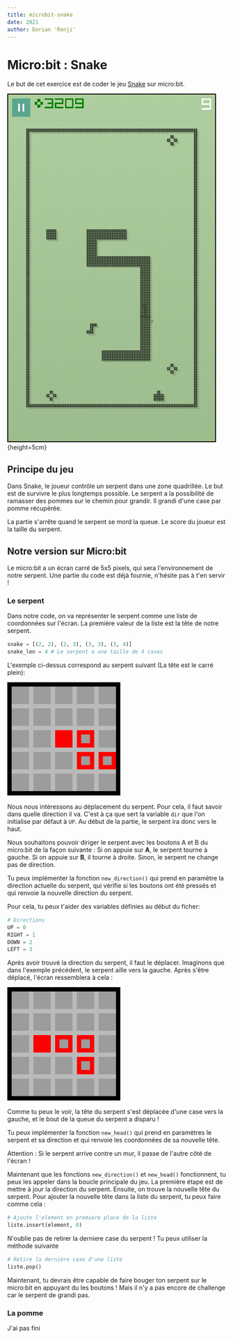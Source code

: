 ```yaml
---
title: microbit-snake
date: 2021
author: Dorian 'Renji'
---
```


# Micro:bit : Snake

Le but de cet exercice est de coder le jeu [Snake](https://fr.wikipedia.org/wiki/Snake_(genre_de_jeu_vid%C3%A9o)) sur micro:bit.

![Snake sur Nokia](imgs/snake.jpg){height=5cm}

## Principe du jeu

Dans Snake, le joueur contrôle un serpent dans une zone quadrillée. Le but est de survivre le plus longtemps possible.
Le serpent a la possibilité de ramasser des pommes sur le chemin pour grandir. Il grandi d'une case par pomme récupérée.

La partie s'arrête quand le serpent se mord la queue. Le score du joueur est la taille du serpent.

## Notre version sur Micro:bit

Le micro:bit a un écran carré de 5x5 pixels, qui sera l'environnement de notre serpent. Une partie du code est déjà fournie, n'hésite pas à t'en servir !

### Le serpent

Dans notre code, on va représenter le serpent comme une liste de coordonnées sur l'écran. La première valeur de la liste est la tête de notre serpent.

```py
snake = [(2, 2), (2, 3), (3, 3), (3, 4)]
snake_len = 4 # Le serpent a une taille de 4 cases
```

L'exemple ci-dessus correspond au serpent suivant (La tête est le carré plein):

![step0](imgs/snake_0.png)

Nous nous intéressons au déplacement du serpent. Pour cela,
il faut savoir dans quelle direction il va. C'est à ça que sert la variable `dir` que l'on initialise par défaut à `UP`. Au début de la partie, le serpent ira donc vers le haut.

Nous souhaitons pouvoir diriger le serpent avec les boutons A et B du micro:bit de la façon suivante : Si on appuie sur **A**, le serpent tourne à gauche. Si on appuie sur **B**, il tourne à droite. Sinon, le serpent ne change pas de direction.

Tu peux implémenter la fonction `new_direction()` qui prend en paramètre la direction actuelle du serpent, qui vérifie si les boutons ont été pressés et qui renvoie la nouvelle direction du serpent.

Pour cela, tu peux t'aider des variables définies au début du ficher:

```py
# Directions
UP = 0
RIGHT = 1
DOWN = 2
LEFT = 3
```

Après avoir trouvé la direction du serpent, il faut le déplacer. Imaginons que dans l'exemple précédent, le serpent aille vers la gauche. Après s'être déplacé, l'écran ressemblera à cela :

![step1](imgs/snake_1.png)

Comme tu peux le voir, la tête du serpent s'est déplacée d'une case vers la gauche, et le bout de la queue du serpent a disparu !

Tu peux implémenter la fonction `new_head()` qui prend en paramètres le serpent et sa direction et qui renvoie les coordonnées de sa nouvelle tête.

Attention : Si le serpent arrive contre un mur, il passe de l'autre côté de l'écran !

Maintenant que les fonctions `new_direction()` et `new_head()` fonctionnent, tu peux les appeler dans la boucle principale du jeu. La première étape est de mettre à jour la direction du serpent. Ensuite, on trouve la nouvelle tête du serpent. Pour ajouter la nouvelle tête dans la liste du serpent, tu peux faire comme cela :

```py
# Ajoute l'element en premiere place de la liste
liste.insert(element, 0)
```

N'oublie pas de retirer la derniere case du serpent !
Tu peux utiliser la méthode suivante

```py
# Retire la dernière case d'une liste
liste.pop()
```

Maintenant, tu devrais être capable de faire bouger ton serpent sur le micro:bit en appuyant du les boutons ! Mais il n'y a pas encore de challenge car le serpent de grandi pas.

### La pomme

J'ai pas fini